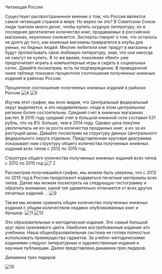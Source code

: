 Читающая Россия

Существует распространенное мнение о том, что Россия является самой читающей страной в мире. Но верно ли это? В Советском Союзе люди тратили много денег, чтобы купить скудную литературу, но в последнее десятилетие количество книг, продаваемых в российских магазинах, неуклонно снижается. Эксперты говорят о том, что осталось не долго до того, как книжные магазины превратятся в клубы для умных, но бедных людей. Многие любители книг придут в магазины и будут пролистывать свою любимую литературу, зная, что они никогда не смогут ее купить. В то же время, поколение «Next» уже предпочитает играть в компьютерные игры и сидеть в социальных сетях. Давайте посмотрим, есть ли подтверждение. В приведенной ниже таблице показано процентное соотношение полученных книжных изданий в районах России.

Процентное соотношение полученных книжных изданий в районах России
![4](https://user-images.githubusercontent.com/44474528/47528291-77768d00-d8ad-11e8-94f0-a588f438b635.PNG)
![5](https://user-images.githubusercontent.com/44474528/47528960-2e273d00-d8af-11e8-95ed-4a7b1cea644e.PNG)

Изучив этот график, мы ясно видим, что Центральный федеральный округ выделяется, и это неудивительно: люди в этом центральном регионе более состоятельны. Средний счет в книжных магазинах растет. В 2015 году средний счет в большой книжной сети составил 531 рубль, что на 8% больше, чем в 2014 году. Однако цена покупки увеличилась не из-за роста количества проданных книг, а из-за их растущей цены. Давайте посмотрим на структуру данных Центрального федерального округа отдельно. Представленная круговая диаграмма показывает нам структуру общего количества полученных книжных изданий всех типов с 2012 по 2015 год.

Структура общего количества полученных книжных изданий всех типов с 2012 по 2015 год
![7 2](https://user-images.githubusercontent.com/44474528/47529016-52831980-d8af-11e8-8df7-85d8a97fbb44.PNG)

Рассмотрев получившейся график, мы можем быть уверены, что с 2012 по 2015 год в России продолжают издаваться печатные материалы всех типов. Далее мы можем посмотреть на следующую гистограмму и обратить внимание, какой тип удивительно отличается от всех других печатных изданий ...
![9](https://user-images.githubusercontent.com/44474528/47529085-83634e80-d8af-11e8-94f4-12414da0c23b.PNG)

Также мы можем сравнить общее количество полученных книжных изданий с общим количеством недавно опубликованных книг и брошюр.
![11](https://user-images.githubusercontent.com/44474528/47529220-df2dd780-d8af-11e8-9464-5a7cf5d83870.PNG)
![12](https://user-images.githubusercontent.com/44474528/47529267-fec50000-d8af-11e8-8d84-b0709eeed4bc.PNG)

Это образовательные и методические издания. Это самый большой круг ярко оранжевого цвета. Наиболее востребованные издания-это учебники. Наша общеобразовательная система не готова полностью использовать преимущества гаджетов. За учебно-методическими изданиями следуют литературные и художественные издания и научные публикации. Далее представлена динамика трех лидеров.

Динамика трех лидеров

![15](https://user-images.githubusercontent.com/44474528/47529365-45b2f580-d8b0-11e8-8087-84ddbf14b0a3.PNG)
